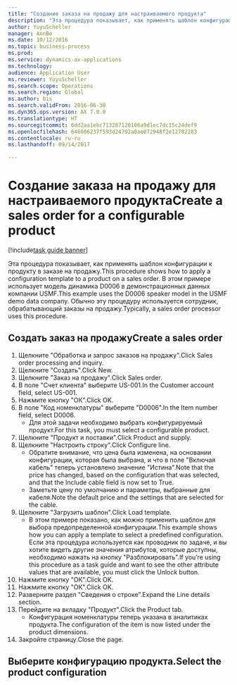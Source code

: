 ```yaml
--- 
title: "Создание заказа на продажу для настраиваемого продукта"
description: "Эта процедура показывает, как применять шаблон конфигурации к продукту в заказе на продажу."
author: YuyuScheller
manager: AnnBe
ms.date: 10/12/2016
ms.topic: business-process
ms.prod: 
ms.service: dynamics-ax-applications
ms.technology: 
audience: Application User
ms.reviewer: YuyuScheller
ms.search.scope: Operations
ms.search.region: Global
ms.author: bis
ms.search.validFrom: 2016-06-30
ms.dyn365.ops.version: AX 7.0.0
ms.translationtype: HT
ms.sourcegitcommit: 6dd2aa1ebc713287120106a9d1ec7dc15c24def9
ms.openlocfilehash: 646606237f593d24792a0ae072948f2e12782283
ms.contentlocale: ru-ru
ms.lasthandoff: 09/14/2017

---
```

# <a name="create-a-sales-order-for-a-configurable-product"></a><span data-ttu-id="04f1b-103">Создание заказа на продажу для настраиваемого продукта</span><span class="sxs-lookup"><span data-stu-id="04f1b-103">Create a sales order for a configurable product</span></span>

[!include[task guide banner](../../includes/task-guide-banner.md)]

<span data-ttu-id="04f1b-104">Эта процедура показывает, как применять шаблон конфигурации к продукту в заказе на продажу.</span><span class="sxs-lookup"><span data-stu-id="04f1b-104">This procedure shows how to apply a configuration template to a product on a sales order.</span></span> <span data-ttu-id="04f1b-105">В этом примере использует модель динамика D0006 в демонстрационных данных компании USMF.</span><span class="sxs-lookup"><span data-stu-id="04f1b-105">This example uses the D0006 speaker model in the USMF demo data company.</span></span> <span data-ttu-id="04f1b-106">Обычно эту процедуру используется сотрудник, обрабатывающий заказы на продажу.</span><span class="sxs-lookup"><span data-stu-id="04f1b-106">Typically, a sales order processor uses this procedure.</span></span>


## <a name="create-a-sales-order"></a><span data-ttu-id="04f1b-107">Создать заказ на продажу</span><span class="sxs-lookup"><span data-stu-id="04f1b-107">Create a sales order</span></span>
1. <span data-ttu-id="04f1b-108">Щелкните "Обработка и запрос заказов на продажу".</span><span class="sxs-lookup"><span data-stu-id="04f1b-108">Click Sales order processing and inquiry.</span></span>
2. <span data-ttu-id="04f1b-109">Щелкните "Создать".</span><span class="sxs-lookup"><span data-stu-id="04f1b-109">Click New.</span></span>
3. <span data-ttu-id="04f1b-110">Щелкните "Заказ на продажу".</span><span class="sxs-lookup"><span data-stu-id="04f1b-110">Click Sales order.</span></span>
4. <span data-ttu-id="04f1b-111">В поле "Счет клиента" выберите US-001.</span><span class="sxs-lookup"><span data-stu-id="04f1b-111">In the Customer account field, select US-001.</span></span> 
5. <span data-ttu-id="04f1b-112">Нажмите кнопку "OК".</span><span class="sxs-lookup"><span data-stu-id="04f1b-112">Click OK.</span></span>
6. <span data-ttu-id="04f1b-113">В поле "Код номенклатуры" выберите "D0006".</span><span class="sxs-lookup"><span data-stu-id="04f1b-113">In the Item number field, select D0006.</span></span>
    * <span data-ttu-id="04f1b-114">Для этой задачи необходимо выбрать конфигурируемый продукт.</span><span class="sxs-lookup"><span data-stu-id="04f1b-114">For this task, you must select a configurable product.</span></span>  
7. <span data-ttu-id="04f1b-115">Щелкните "Продукт и поставки".</span><span class="sxs-lookup"><span data-stu-id="04f1b-115">Click Product and supply.</span></span>
8. <span data-ttu-id="04f1b-116">Щелкните "Настроить строку".</span><span class="sxs-lookup"><span data-stu-id="04f1b-116">Click Configure line.</span></span>
    * <span data-ttu-id="04f1b-117">Обратите внимание, что цена была изменена, на основании конфигурации, которая была выбрана, и что в поле "Включая кабель" теперь установлено значение "Истина".</span><span class="sxs-lookup"><span data-stu-id="04f1b-117">Note that the price has changed, based on the configuration that was selected, and that the Include cable field is now set to True.</span></span>  
    * <span data-ttu-id="04f1b-118">Заметьте цену по умолчанию и параметры, выбранные для кабеля.</span><span class="sxs-lookup"><span data-stu-id="04f1b-118">Note the default price and the settings that are selected for the cable.</span></span>  
9. <span data-ttu-id="04f1b-119">Щелкните "Загрузить шаблон".</span><span class="sxs-lookup"><span data-stu-id="04f1b-119">Click Load template.</span></span>
    * <span data-ttu-id="04f1b-120">В этом примере показано, как можно применить шаблон для выбора предопределенной конфигурации.</span><span class="sxs-lookup"><span data-stu-id="04f1b-120">This example shows how you can apply a template to select a predefined configuration.</span></span> <span data-ttu-id="04f1b-121">Если эта процедура используется как проводник по задаче, и вы хотите видеть другие значения атрибутов, которые доступны, необходимо нажать на кнопку "Разблокировать".</span><span class="sxs-lookup"><span data-stu-id="04f1b-121">If you’re using this procedure as a task guide and want to see the other attribute values that are available, you must click the Unlock button.</span></span>  
10. <span data-ttu-id="04f1b-122">Нажмите кнопку "OК".</span><span class="sxs-lookup"><span data-stu-id="04f1b-122">Click OK.</span></span>
11. <span data-ttu-id="04f1b-123">Нажмите кнопку "OК".</span><span class="sxs-lookup"><span data-stu-id="04f1b-123">Click OK.</span></span>
12. <span data-ttu-id="04f1b-124">Разверните раздел "Сведения о строке".</span><span class="sxs-lookup"><span data-stu-id="04f1b-124">Expand the Line details section.</span></span>
13. <span data-ttu-id="04f1b-125">Перейдите на вкладку "Продукт".</span><span class="sxs-lookup"><span data-stu-id="04f1b-125">Click the Product tab.</span></span>
    * <span data-ttu-id="04f1b-126">Конфигурация номенклатуры теперь указана в аналитиках продукта.</span><span class="sxs-lookup"><span data-stu-id="04f1b-126">The configuration of the item is now listed under the product dimensions.</span></span>  
14. <span data-ttu-id="04f1b-127">Закройте страницу.</span><span class="sxs-lookup"><span data-stu-id="04f1b-127">Close the page.</span></span>

## <a name="select-the-product-configuration"></a><span data-ttu-id="04f1b-128">Выберите конфигурацию продукта.</span><span class="sxs-lookup"><span data-stu-id="04f1b-128">Select the product configuration</span></span>


